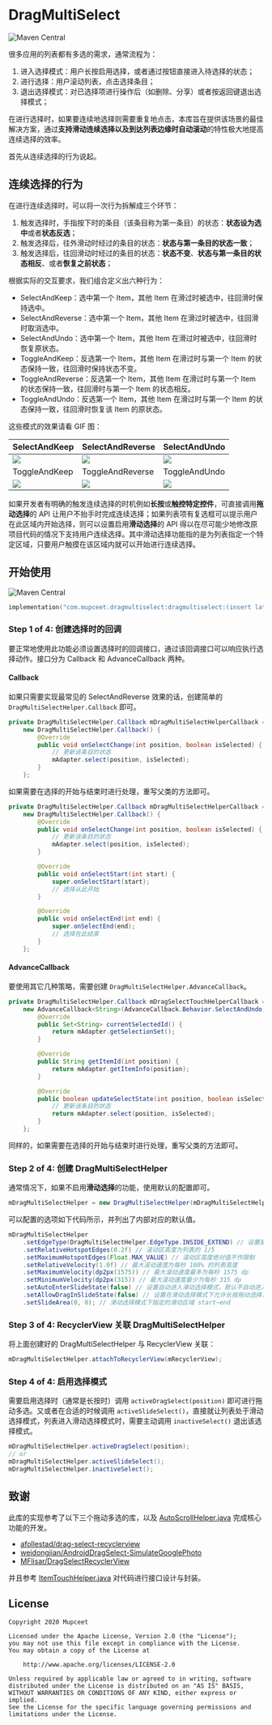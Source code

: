 # DragMultiSelect

![Maven Central](https://img.shields.io/maven-central/v/com.mupceet.dragmultiselect/dragmultiselect)

很多应用的列表都有多选的需求，通常流程为：

1. 进入选择模式：用户长按启用选择，或者通过按钮直接进入待选择的状态；
1. 进行选择：用户滚动列表，点击选择条目；
1. 退出选择模式：对已选择项进行操作后（如删除、分享）或者按返回键退出选择模式；

在进行选择时，如果要连续地选择则需要重复地点击，本库旨在提供该场景的最佳解决方案，通过**支持滑动连续选择以及到达列表边缘时自动滚动**的特性极大地提高连续选择的效率。

首先从连续选择的行为说起。

## 连续选择的行为

在进行连续选择时，可以将一次行为拆解成三个环节：

1. 触发选择时，手指按下时的条目（该条目称为第一条目）的状态：**状态设为选中**或者**状态反选**；
2. 触发选择后，往外滑动时经过的条目的状态：**状态与第一条目的状态一致**；
3. 触发选择后，往回滑动时经过的条目的状态：**状态不变**、**状态与第一条目的状态相反**、或者**恢复之前状态**；

根据实际的交互要求，我们组合定义出六种行为：

- SelectAndKeep：选中第一个 Item，其他 Item 在滑过时被选中，往回滑时保持选中。
- SelectAndReverse：选中第一个 Item，其他 Item 在滑过时被选中，往回滑时取消选中。
- SelectAndUndo：选中第一个 Item，其他 Item 在滑过时被选中，往回滑时恢复原状态。
- ToggleAndKeep：反选第一个 Item，其他 Item 在滑过时与第一个 Item 的状态保持一致，往回滑时保持状态不变。
- ToggleAndReverse：反选第一个 Item，其他 Item 在滑过时与第一个 Item 的状态保持一致，往回滑时与第一个 Item 的状态相反。
- ToggleAndUndo：反选第一个 Item，其他 Item 在滑过时与第一个 Item 的状态保持一致，往回滑时恢复该 Item 的原状态。

这些模式的效果请看 GIF 图：

| SelectAndKeep                                                               | SelectAndReverse                                                               | SelectAndUndo                                                               |
| --------------------------------------------------------------------------- | ------------------------------------------------------------------------------ | --------------------------------------------------------------------------- |
| ![](https://github.com/Mupceet/article-piture/raw/master/SelectAndKeep.gif) | ![](https://github.com/Mupceet/article-piture/raw/master/SelectAndReverse.gif) | ![](https://github.com/Mupceet/article-piture/raw/master/SelectAndUndo.gif) |
| ToggleAndKeep                                                               | ToggleAndReverse                                                               | ToggleAndUndo                                                               |
| ![](https://github.com/Mupceet/article-piture/raw/master/ToggleAndKeep.gif) | ![](https://github.com/Mupceet/article-piture/raw/master/ToggleAndReverse.gif) | ![](https://github.com/Mupceet/article-piture/raw/master/ToggleAndUndo.gif) |

如果开发者有明确的触发连续选择的时机例如**长按**或**触控特定控件**，可直接调用**拖动选择**的 API 让用户不抬手时完成连续选择；如果列表项有复选框可以提示用户在此区域内开始选择，则可以设置启用**滑动选择**的 API 得以在尽可能少地修改原项目代码的情况下支持用户连续选择。其中滑动选择功能指的是为列表指定一个特定区域，只要用户触摸在该区域内就可以开始进行连续选择。

## 开始使用

![Maven Central](https://img.shields.io/maven-central/v/com.mupceet.dragmultiselect/dragmultiselect)

```kotlin
implementation("com.mupceet.dragmultiselect:dragmultiselect:(insert latest version)")
```

### Step 1 of 4: 创建选择时的回调

要正常地使用此功能必须设置选择时的回调接口，通过该回调接口可以响应执行选择动作。接口分为 Callback 和 AdvanceCallback 两种。

#### Callback

如果只需要实现最常见的 SelectAndReverse 效果的话，创建简单的 `DragMultiSelectHelper.Callback` 即可。

```java
private DragMultiSelectHelper.Callback mDragMultiSelectHelperCallback =
    new DragMultiSelectHelper.Callback() {
        @Override
        public void onSelectChange(int position, boolean isSelected) {
            // 更新该条目的状态
            mAdapter.select(position, isSelected);
        }
    };
```

如果需要在选择的开始与结束时进行处理，重写父类的方法即可。

```java
private DragMultiSelectHelper.Callback mDragMultiSelectHelperCallback =
    new DragMultiSelectHelper.Callback() {
        @Override
        public void onSelectChange(int position, boolean isSelected) {
            // 更新该条目的状态
            mAdapter.select(position, isSelected);
        }

        @Override
        public void onSelectStart(int start) {
            super.onSelectStart(start);
            // 选择从此开始
        }

        @Override
        public void onSelectEnd(int end) {
            super.onSelectEnd(end);
            // 选择在此结束
        }
    };
```

#### AdvanceCallback

要使用其它几种策略，需要创建 `DragMultiSelectHelper.AdvanceCallback`。

```java
private DragMultiSelectHelper.Callback mDragSelectTouchHelperCallback =
    new AdvanceCallback<String>(AdvanceCallback.Behavior.SelectAndUndo) {
        @Override
        public Set<String> currentSelectedId() {
            return mAdapter.getSelectionSet();
        }

        @Override
        public String getItemId(int position) {
            return mAdapter.getItemInfo(position);
        }

        @Override
        public boolean updateSelectState(int position, boolean isSelected) {
            // 更新该条目的状态
            return mAdapter.select(position, isSelected);
        }
    };
```

同样的，如果需要在选择的开始与结束时进行处理，重写父类的方法即可。

### Step 2 of 4: 创建 DragMultiSelectHelper

通常情况下，如果不启用**滑动选择**的功能，使用默认的配置即可。

```java
mDragMultiSelectHelper = new DragMultiSelectHelper(mDragMultiSelectHelperCallback);
```

可以配置的选项如下代码所示，并列出了内部对应的默认值。

```java
mDragMultiSelectHelper
    .setEdgeType(DragMultiSelectHelper.EdgeType.INSIDE_EXTEND) // 设置是否允许在列表之外继续滚动，默认允许
    .setRelativeHotspotEdges(0.2f) // 滚动区高度为列表的 1/5
    .setMaximumHotspotEdges(Float.MAX_VALUE) // 滚动区高度绝对值不作限制
    .setRelativeVelocity(1.0f) // 最大滚动速度为每秒 100% 的列表高度
    .setMaximumVelocity(dp2px(1575)) // 最大滚动速度最多为每秒 1575 dp
    .setMinimumVelocity(dp2px(315)) // 最大滚动速度最少为每秒 315 dp
    .setAutoEnterSlideState(false) // 设置自动进入滑动选择模式，默认不自动进入
    .setAllowDragInSlideState(false) // 设置在滑动选择模式下允许长按拖动选择，默认不允许
    .setSlideArea(0, 0); // 滑动选择模式下指定的滑动区域 start~end
```

### Step 3 of 4: RecyclerView 关联 DragMultiSelectHelper

将上面创建好的 DragMultiSelectHelper 与 RecyclerView 关联：

```java
mDragMultiSelectHelper.attachToRecyclerView(mRecyclerView);
```

### Step 4 of 4: 启用选择模式

需要启用选择时（通常是长按时）调用 `activeDragSelect(position)` 即可进行拖动多选。又或者在合适的时候调用 `activeSlideSelect()`，直接就让列表处于滑动选择模式，列表进入滑动选择模式时，需要主动调用 `inactiveSelect()` 退出该选择模式。

```java
mDragMultiSelectHelper.activeDragSelect(position);
// or
mDragMultiSelectHelper.activeSlideSelect();
mDragMultiSelectHelper.inactiveSelect();
```

## 致谢

此库的实现参考了以下三个拖动多选的库，以及 [AutoScrollHelper.java](https://cs.android.com/androidx/platform/frameworks/support/+/androidx-main:core/core/src/main/java/androidx/core/widget/AutoScrollHelper.java) 完成核心功能的开发。

- [afollestad/drag-select-recyclerview](https://github.com/afollestad/drag-select-recyclerview)
- [weidongjian/AndroidDragSelect-SimulateGooglePhoto](https://github.com/weidongjian/AndroidDragSelect-SimulateGooglePhoto)
- [MFlisar/DragSelectRecyclerView](https://github.com/MFlisar/DragSelectRecyclerView)

并且参考 [ItemTouchHelper.java](https://cs.android.com/androidx/platform/frameworks/support/+/androidx-main:recyclerview/recyclerview/src/main/java/androidx/recyclerview/widget/ItemTouchHelper.java) 对代码进行接口设计与封装。

## License

```text
Copyright 2020 Mupceet

Licensed under the Apache License, Version 2.0 (the "License");
you may not use this file except in compliance with the License.
You may obtain a copy of the License at

    http://www.apache.org/licenses/LICENSE-2.0

Unless required by applicable law or agreed to in writing, software
distributed under the License is distributed on an "AS IS" BASIS,
WITHOUT WARRANTIES OR CONDITIONS OF ANY KIND, either express or implied.
See the License for the specific language governing permissions and
limitations under the License.
```
